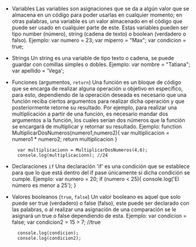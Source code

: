 * Variables
    Las variables son asignaciones que se da a algún valor que se almacena en un código para poder usarlas en cualquier momento; en otras palabras, una variable es un valor almacenado en el código que puede ser usado en cualquier parte de este. Estas variables pueden ser tipo number (número), string (cadena de texto) o boolean (verdadero o falso).
        Ejemplo:
        var numero = 23;
        var miperro = "Max";
        var condicion = true;

* Strings
    Un string es una variable de tipo texto o cadena, se puede guardar con comillas simples o dobles.
        Ejemplo:
        var nombre = "Tatiana";
        var apellido = 'Vega';

* Funciones (argumentos, `return`)
    Una función es un bloque de código que se encarga de realizar alguna operación u objetivo en específico, para esto, dependiendo de la operación deseada es necesario que una función reciba ciertos argumentos para realizar dicha operación y que posteriormente retorne su resultado. Por ejemplo, para realizar una multiplicación a partir de una función, es necesario mandar dos argumentos a la función, los cuales serían dos números que la función se encargará de multiplicar y retornar su resultado.
        Ejemplo:
        function MultiplicarDosNumeros(numero1,numero2){
            var multiplicacion = numero1 * numero2;
            return multiplicacion
        }

        var multiplicacionn = MultiplicarDosNumeros(4,6);
        console.log(multiplicacionn); //24

* Declaraciones `if`
    Una declaración 'if' es una condición que se establece para que lo que está dentro del if pase únicamente si dicha condición se cumple.
        Ejemplo:
        var numero = 20;
        if (numero < 25){
            console.log('El número es menor a 25');
        }
* Valores booleanos (`true`, `false`)
    Un valor booleano es aquel que solo puede ser true (verdadero) o false (falso), este puede ser declarado con las palabras, o al realizar una asignación de una comparación se le asignará un true o false dependiendo de esta.
        Ejemplo:
        var condicion = false;
        var condicion2 = 15 > 7; //true

        console.log(condicion);
        console.log(condicion2);